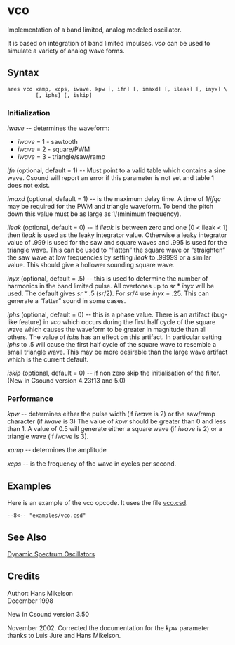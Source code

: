 <!--
id:vco
category:Signal Generators:Dynamic Spectrum Oscillators
-->
# vco
Implementation of a band limited, analog modeled oscillator.

It is based on integration of band limited impulses. _vco_ can be used to simulate a variety of analog wave forms.

## Syntax
```csound-orc
ares vco xamp, xcps, iwave, kpw [, ifn] [, imaxd] [, ileak] [, inyx] \
         [, iphs] [, iskip]
```

### Initialization
_iwave_ -- determines the waveform:

  * _iwave_ = 1 - sawtooth  
  * _iwave_ = 2 - square/PWM  
  * _iwave_ = 3 - triangle/saw/ramp  

_ifn_ (optional, default = 1) -- Must point to a
      valid table which contains a sine wave. Csound will report an
      error if this parameter is not set and table 1 does not exist.
  
_imaxd_ (optional, default = 1) -- is the maximum delay time. A time of 1/_ifqc_ may be required for the PWM and triangle waveform. To bend the pitch down this value must be as large as 1/(minimum frequency).
  
_ileak_ (optional, default = 0) -- if _ileak_ is between zero and one (0 < ileak < 1) then _ileak_ is used as the leaky integrator value. Otherwise a leaky integrator value of .999 is used for the saw and square waves and .995 is used for the triangle wave. This can be used to “flatten” the square wave or “straighten” the saw wave at low frequencies by setting _ileak_ to .99999 or a similar value. This should give a hollower sounding square wave.
  
_inyx_ (optional, default = .5) -- this is used to determine the number of harmonics in the band limited pulse.  All overtones up to _sr_ * _inyx_ will be used.  The default gives _sr_ * .5 (_sr_/2).  For _sr_/4 use _inyx_ = .25.  This can generate a “fatter” sound in some cases.
  
_iphs_ (optional, default = 0) -- this is a phase value.  There is an artifact (bug-like feature) in _vco_ which occurs during the first half cycle of the square wave which causes the waveform to be greater in magnitude than all others.  The value of _iphs_ has an effect on this artifact.  In particular setting _iphs_ to .5 will cause the first half cycle of the square wave to resemble a small triangle wave.  This may be more desirable than the large wave artifact which is the current default.
  
_iskip_ (optional, default = 0) -- if non zero
    skip the initialisation of the filter. (New in Csound version
    4.23f13 and 5.0)

### Performance
_kpw_ -- determines either the pulse width (if _iwave_ is 2) or the saw/ramp character (if _iwave_ is 3) The value of _kpw_ should be greater than 0 and less than 1. A value of 0.5 will generate either a square wave (if _iwave_ is 2) or a triangle wave (if _iwave_ is 3).
  
_xamp_ -- determines the amplitude
  
_xcps_ -- is the frequency of the wave in cycles per second.

## Examples
Here is an example of the vco opcode. It uses the file [vco.csd](../../examples/vco.csd).
``` csound-orc title="Example of the vco opcode." linenums="1"
--8<-- "examples/vco.csd"
```

## See Also
[Dynamic Spectrum Oscillators](../../siggen/dynamic)

## Credits
Author: Hans Mikelson  
December 1998
  
New in Csound version 3.50
  
November 2002. Corrected the documentation for the _kpw_ parameter thanks to Luis Jure and Hans Mikelson.

